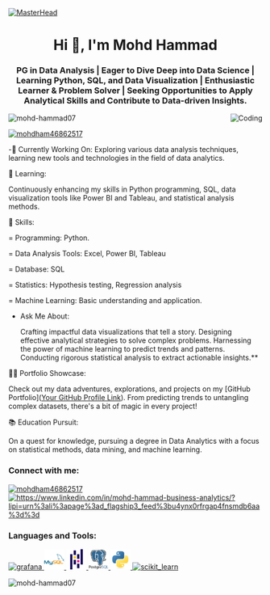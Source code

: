 [![MasterHead](https://www.uat.edu/media/data-science-banner.png)](https://github.com/Mohd-Hammad07)
<h1 align="center">Hi 👋, I'm Mohd Hammad</h1>
<h3 align="center">PG in Data Analysis | Eager to Dive Deep into Data Science | Learning Python, SQL, and Data Visualization | Enthusiastic Learner & Problem Solver | Seeking Opportunities to Apply Analytical Skills and Contribute to Data-driven Insights.</h3>
<img src="https://c.tenor.com/uDktrFdyUhQAAAAM/it-is-all-about-the-data-in-data-we-trust.gif" alt="Coding" style="float: right;">

<p align="left"> <img src="https://komarev.com/ghpvc/?username=mohd-hammad07&label=Profile%20views&color=0e75b6&style=flat" alt="mohd-hammad07" /> </p>

<p align="left"> <a href="https://twitter.com/mohdham46862517" target="blank"><img src="https://img.shields.io/twitter/follow/mohdham46862517?logo=twitter&style=for-the-badge" alt="mohdham46862517" /></a> </p>

-🔭 Currently Working On:
   Exploring various data analysis techniques, learning new tools and technologies in the field of data analytics.

🌱 Learning:
   
   Continuously enhancing my skills in Python programming, SQL, data visualization tools like Power BI and Tableau, and statistical analysis methods.

💼 Skills:

  = Programming: Python.
  
  =  Data Analysis Tools: Excel, Power BI, Tableau
  
  =  Database: SQL
  
  =  Statistics: Hypothesis testing, Regression analysis
      
  =  Machine Learning: Basic understanding and application.


- Ask Me About:

    Crafting impactful data visualizations that tell a story.
    Designing effective analytical strategies to solve complex problems.
    Harnessing the power of machine learning to predict trends and patterns.
    Conducting rigorous statistical analysis to extract actionable insights.**

👨‍💻 Portfolio Showcase: 

  Check out my data adventures, explorations, and projects on my [GitHub Portfolio]([Your GitHub Profile Link](https://github.com/Mohd-Hammad07)). 
  From predicting trends to untangling complex datasets, there's a bit of magic in every project!
  

📚 Education Pursuit:

  On a quest for knowledge, pursuing a degree in Data Analytics with a focus on statistical methods, data mining, and machine learning.

<h3 align="left">Connect with me:</h3>
<p align="left">
<a href="https://twitter.com/mohdham46862517" target="blank"><img align="center" src="https://raw.githubusercontent.com/rahuldkjain/github-profile-readme-generator/master/src/images/icons/Social/twitter.svg" alt="mohdham46862517" height="30" width="40" /></a>
<a href="https://linkedin.com/in/https://www.linkedin.com/in/mohd-hammad-business-analytics/?lipi=urn%3ali%3apage%3ad_flagship3_feed%3bu4ynx0rfrgap4fnsmdb6aa%3d%3d" target="blank"><img align="center" src="https://raw.githubusercontent.com/rahuldkjain/github-profile-readme-generator/master/src/images/icons/Social/linked-in-alt.svg" alt="https://www.linkedin.com/in/mohd-hammad-business-analytics/?lipi=urn%3ali%3apage%3ad_flagship3_feed%3bu4ynx0rfrgap4fnsmdb6aa%3d%3d" height="30" width="40" /></a>
</p>

<h3 align="left">Languages and Tools:</h3>

<p align="left"> <a href="https://grafana.com" target="_blank" rel="noreferrer"> <img src="https://www.vectorlogo.zone/logos/grafana/grafana-icon.svg" alt="grafana" width="40" height="40"/> </a> <a href="https://www.mysql.com/" target="_blank" rel="noreferrer"> <img src="https://raw.githubusercontent.com/devicons/devicon/master/icons/mysql/mysql-original-wordmark.svg" alt="mysql" width="40" height="40"/> </a> <a href="https://pandas.pydata.org/" target="_blank" rel="noreferrer"> <img src="https://raw.githubusercontent.com/devicons/devicon/2ae2a900d2f041da66e950e4d48052658d850630/icons/pandas/pandas-original.svg" alt="pandas" width="40" height="40"/> </a> <a href="https://www.postgresql.org" target="_blank" rel="noreferrer"> <img src="https://raw.githubusercontent.com/devicons/devicon/master/icons/postgresql/postgresql-original-wordmark.svg" alt="postgresql" width="40" height="40"/> </a> <a href="https://www.python.org" target="_blank" rel="noreferrer"> <img src="https://raw.githubusercontent.com/devicons/devicon/master/icons/python/python-original.svg" alt="python" width="40" height="40"/> </a> <a href="https://scikit-learn.org/" target="_blank" rel="noreferrer"> <img src="https://upload.wikimedia.org/wikipedia/commons/0/05/Scikit_learn_logo_small.svg" alt="scikit_learn" width="40" height="40"/> </a> </p>

<p><img align="center" src="https://github-readme-stats.vercel.app/api/top-langs?username=mohd-hammad07&show_icons=true&locale=en&layout=compact" alt="mohd-hammad07" /></p>
